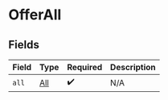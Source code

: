 # OfferAll


## Fields

| Field                             | Type                              | Required                          | Description                       |
| --------------------------------- | --------------------------------- | --------------------------------- | --------------------------------- |
| `all`                             | [All](../../models/shared/all.md) | :heavy_check_mark:                | N/A                               |